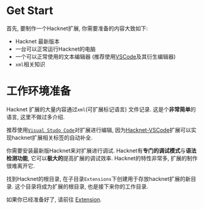 # Get Start

首先, 要制作一个Hacknet扩展, 你需要准备的内容大致如下:

- Hacknet 最新版本
- 一台可以正常运行Hacknet的电脑
- 一个可以正常使用的文本编辑器 (推荐使用[VSCode](https://code.visualstudio.com/)及其衍生编辑器)
- `xml`相关知识

# 工作环境准备

Hacknet 扩展的大量内容通过`xml`(可扩展标记语言) 文件记录. 这是个**非常简单**的语言, 这里不做过多介绍. 

推荐使用[`Visual Studo Code`](https://code.visualstudio.com/)对扩展进行编辑, 因为[Hacknet-VSCode](https://github.com/AutumnRivers/hacknet-vscode)扩展可以实现hacknet扩展相关标签的自动补全. 

你需要安装最新版Hacknet来对扩展进行调试. 
Hacknet有**专门的调试模式**与**语法检测功能**, 它可以**极大的**提高扩展的调试效率. 
Hacknet的特性非常多, 扩展的制作很难离开它. 

找到Hacknet的根目录, 在子目录`Extensions`下创建用于存放hacknet扩展的新目录. 这个目录将成为扩展的根目录, 也是接下来你的工作目录. 

如果你已经准备好了, 请前往 [Extension](./Content/Extension.md).